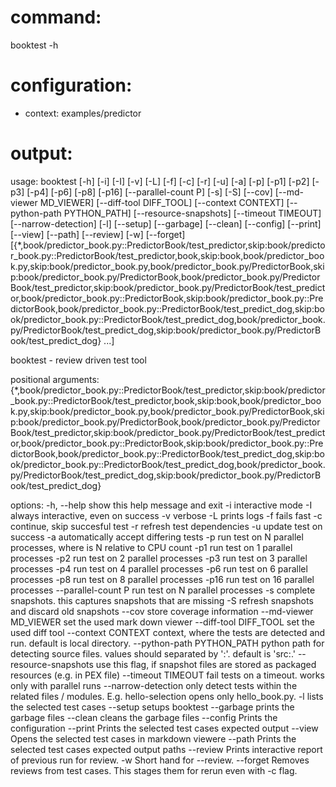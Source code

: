 # command:

booktest -h

# configuration:

 * context: examples/predictor

# output:

usage: booktest [-h] [-i] [-I] [-v] [-L] [-f] [-c] [-r] [-u] [-a] [-p] [-p1]
                [-p2] [-p3] [-p4] [-p6] [-p8] [-p16] [--parallel-count P] [-s]
                [-S] [--cov] [--md-viewer MD_VIEWER] [--diff-tool DIFF_TOOL]
                [--context CONTEXT] [--python-path PYTHON_PATH]
                [--resource-snapshots] [--timeout TIMEOUT]
                [--narrow-detection] [-l] [--setup] [--garbage] [--clean]
                [--config] [--print] [--view] [--path] [--review] [-w]
                [--forget]
                [{*,book/predictor_book.py::PredictorBook/test_predictor,skip:book/predictor_book.py::PredictorBook/test_predictor,book,skip:book,book/predictor_book.py,skip:book/predictor_book.py,book/predictor_book.py/PredictorBook,skip:book/predictor_book.py/PredictorBook,book/predictor_book.py/PredictorBook/test_predictor,skip:book/predictor_book.py/PredictorBook/test_predictor,book/predictor_book.py::PredictorBook,skip:book/predictor_book.py::PredictorBook,book/predictor_book.py::PredictorBook/test_predict_dog,skip:book/predictor_book.py::PredictorBook/test_predict_dog,book/predictor_book.py/PredictorBook/test_predict_dog,skip:book/predictor_book.py/PredictorBook/test_predict_dog} ...]

booktest - review driven test tool

positional arguments:
  {*,book/predictor_book.py::PredictorBook/test_predictor,skip:book/predictor_book.py::PredictorBook/test_predictor,book,skip:book,book/predictor_book.py,skip:book/predictor_book.py,book/predictor_book.py/PredictorBook,skip:book/predictor_book.py/PredictorBook,book/predictor_book.py/PredictorBook/test_predictor,skip:book/predictor_book.py/PredictorBook/test_predictor,book/predictor_book.py::PredictorBook,skip:book/predictor_book.py::PredictorBook,book/predictor_book.py::PredictorBook/test_predict_dog,skip:book/predictor_book.py::PredictorBook/test_predict_dog,book/predictor_book.py/PredictorBook/test_predict_dog,skip:book/predictor_book.py/PredictorBook/test_predict_dog}

options:
  -h, --help            show this help message and exit
  -i                    interactive mode
  -I                    always interactive, even on success
  -v                    verbose
  -L                    prints logs
  -f                    fails fast
  -c                    continue, skip succesful test
  -r                    refresh test dependencies
  -u                    update test on success
  -a                    automatically accept differing tests
  -p                    run test on N parallel processes, where is N relative
                        to CPU count
  -p1                   run test on 1 parallel processes
  -p2                   run test on 2 parallel processes
  -p3                   run test on 3 parallel processes
  -p4                   run test on 4 parallel processes
  -p6                   run test on 6 parallel processes
  -p8                   run test on 8 parallel processes
  -p16                  run test on 16 parallel processes
  --parallel-count P    run test on N parallel processes
  -s                    complete snapshots. this captures snapshots that are
                        missing
  -S                    refresh snapshots and discard old snapshots
  --cov                 store coverage information
  --md-viewer MD_VIEWER
                        set the used mark down viewer
  --diff-tool DIFF_TOOL
                        set the used diff tool
  --context CONTEXT     context, where the tests are detected and run. default
                        is local directory.
  --python-path PYTHON_PATH
                        python path for detecting source files. values should
                        separated by ':'. default is 'src:.'
  --resource-snapshots  use this flag, if snapshot files are stored as
                        packaged resources (e.g. in PEX file)
  --timeout TIMEOUT     fail tests on a timeout. works only with parallel runs
  --narrow-detection    only detect tests within the related files / modules.
                        E.g. hello-selection opens only hello_book.py.
  -l                    lists the selected test cases
  --setup               setups booktest
  --garbage             prints the garbage files
  --clean               cleans the garbage files
  --config              Prints the configuration
  --print               Prints the selected test cases expected output
  --view                Opens the selected test cases in markdown viewere
  --path                Prints the selected test cases expected output paths
  --review              Prints interactive report of previous run for review.
  -w                    Short hand for --review.
  --forget              Removes reviews from test cases. This stages them for
                        rerun even with -c flag.

